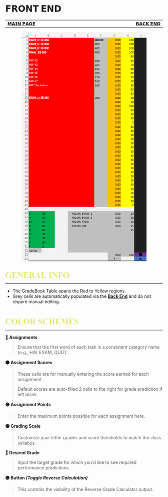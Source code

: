 # 𝗙𝗥𝗢𝗡𝗧 𝗘𝗡𝗗
<table>
  <tr>
    <td width="500px" align="left">
      <a href="./README.md">𝗠𝗔𝗜𝗡 𝗣𝗔𝗚𝗘</a>  
    </td>
    <td width="500px" align="right">
      <a href="./panel_backend.md">𝗕𝗔𝗖𝗞 𝗘𝗡𝗗</a>
    </td>
  </tr>
</table>

<div align="center">
<img src=./images/FrontEndColorSchemes.png width=400>
</div>

<br>

[<img src="./images/cw_general_info.png" height="20">](.)

****

- The GradeBook Table spans the Red to Yellow regions.
- Grey cells are automatically populated via the **[Back End](./panel_backend.md)** and do not require manual editing.

<br>

[<img src="./images/cw_color_schemes.png" height="20">](.)

****

**🔴 Assignments**
> Ensure that the first word of each task is a consistent category name (e.g., HW, EXAM, QUIZ).


**🟠 Assignment Scores**
> These cells are for manually entering the score earned for each assignment.

> Default scores are auto-filled 2 cells to the right for grade prediction if left blank.

**🟡 Assignment Points**
> Enter the maximum points possible for each assignment here.

**🟢 Grading Scale**
> Customize your letter grades and score thresholds to match the class syllabus.

**🔵 Desired Grade**
> Input the target grade for which you'd like to see required performance predictions.

**🟣 Button _(Toggle Reverse Calculation)_**
> This controls the visibility of the Reverse Grade Calculator output.




